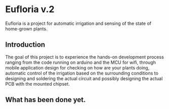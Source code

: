 # Eufloria v.2
Eufloria is a project for automatic irrigation and sensing of the state of home-grown plants.

## Introduction
The goal of this project is to experience the hands-on development process ranging from the code running on arduino and the MCU for wifi, through mobile application design for checking on how are your plants doing, automatic control of the irrigation based on the surrounding conditions to designing and soldering the actual circuit and possibly designing the actual PCB with the mounted chipset.

## What has been done yet.

